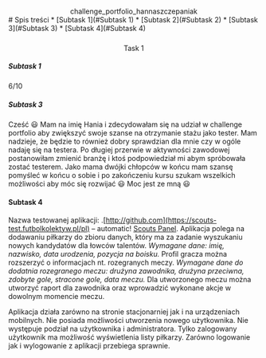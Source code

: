
####  

<div align="center">challenge_portfolio_hannaszczepaniak</div>
# Spis treści
* [Subtask 1](#Subtask 1)
* [Subtask 2](#Subtask 2)
* [Subtask 3](#Subtask 3)
* [Subtask 4](#Subtask 4)
 
 ###
<div align="center">Task 1</div>


##### Subtask 1

6/10

##### Subtask 3



Cześć :smiley: Mam na imię Hania i zdecydowałam się na udział w challenge portfolio aby zwiększyć swoje szanse na otrzymanie stażu jako tester. Mam nadzieje, że będzie to również dobry sprawdzian dla mnie czy w ogóle nadaję się na testera. Po długiej przerwie w aktywności zawodowej postanowiłam zmienić branżę i ktoś podpowiedział mi abym spróbowała zostać testerem. Jako mama dwójki chłopców w końcu mam szansę pomyśleć w końcu o sobie i po zakończeniu kursu szukam wszelkich możliwości aby móc się rozwijać :smiley: Moc jest ze mną :smiley:

#### Subtask 4

 Nazwa testowanej aplikacji: .[http://github.com](https://scouts-test.futbolkolektyw.pl/pl) – automatic! [Scouts Panel](http://github.com).
 Aplikacja polega na dodawaniu piłkarzy do zbioru danych, który ma za zadanie wyszukaniu nowych kandydatów dla łowców talentów.
*Wymagane dane: imię, nazwisko, data urodzenia, pozycja na boisku.*
Profil gracza można rozszerzyć o informacjach nt. rozegranych meczy.
*Wymagane dane do dodatnia rozegranego meczu: drużyna zawodnika, drużyna przeciwna, zdobyte gole, stracone gole, data meczu.*
Dla utworzonego meczu można utworzyć raport dla zawodnika oraz wprowadzić wykonane akcje w dowolnym momencie meczu.
 
 Aplikacja działa zarówno na stronie stacjonarniej jak i na urządzeniach mobilnych. Nie posiada możliwości utworzenia nowego użytkownika. Nie występuje podział na użytkownika i administratora. Tylko zalogowany użytkownik ma możliwość wyświetlenia listy piłkarzy. Zarówno logowanie jak i wylogowanie z aplikacji przebiega sprawnie.
